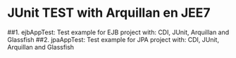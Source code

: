 # JUnit TEST with Arquillan en JEE7
##1. ejbAppTest:
Test example for EJB project with: CDI, JUnit, Arquillan and Glassfish
##2. jpaAppTest:
Test example for JPA project with: CDI, JUnit, Arquillan and Glassfish


